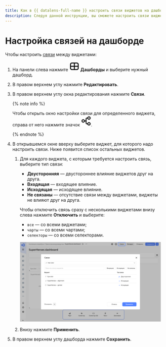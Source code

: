 ```yaml
---
title: Как в {{ datalens-full-name }} настроить связи виджетов на дашборде
description: Следуя данной инструкции, вы сможете настроить связи виджетов на дашборде в {{ datalens-name }}.
---
```


# Настройка связей на дашборде


Чтобы настроить [связи](../../dashboard/link.md#alias) между виджетами:


1. На панели слева нажмите ![image](../../../_assets/console-icons/layout-cells-large.svg) **Дашборды** и выберите нужный дашборд.
1. В правом верхнем углу нажмите **Редактировать**.
1. В правом верхнем углу окна редактирования нажмите **Связи**.

   {% note info %}

   Чтобы открыть окно настройки связи для определенного виджета, справа от него нажмите значок ![image](../../../_assets/datalens/links.svg).

   {% endnote %}

1. В открывшемся окне вверху выберите виджет, для которого надо настроить связи. Ниже появится список остальных виджетов.
   
   1. Для каждого виджета, с которым требуется настроить связь, выберите тип связи:

      * **Двусторонняя** — двустороннее влияние виджетов друг на друга.
      * **Входящая** — входящее влияние.
      * **Исходящая** — исходящее влияние.
      * **Не связаны** — отсутствие связи между виджетами, виджеты не влияют друг на друга.

      Чтобы отключить связь сразу с несколькими виджетами внизу слева нажмите **Отключить** и выберите:
      
      * `все` — со всеми виджетами;
      * `чарты` — со всеми чартами;
      * `селекторы` — со всеми селекторами.

      ![image](../../../_assets/datalens/release-notes/dashboard-link.png)

   1. Внизу нажмите **Применить**.

1. В правом верхнем углу дашборда нажмите **Сохранить**.